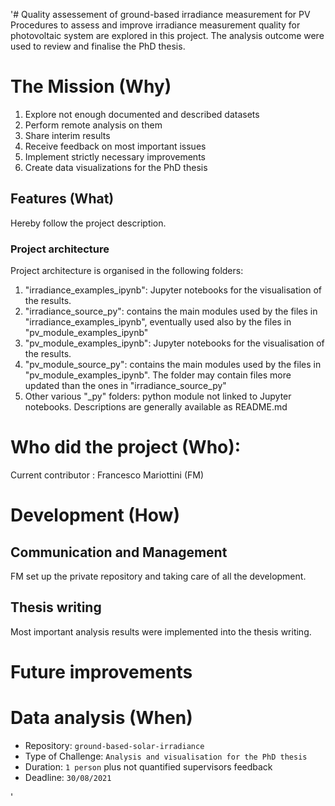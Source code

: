 '# Quality assessement of ground-based irradiance measurement for PV
Procedures to assess and improve irradiance measurement quality for photovoltaic system are explored in this project.
The analysis outcome were used to review and finalise the PhD thesis.

# The Mission (Why)
1. Explore not enough documented and described datasets
1. Perform remote analysis on them
1. Share interim results 
1. Receive feedback on most important issues
1. Implement strictly necessary improvements
1. Create data visualizations for the PhD thesis

## Features (What)
Hereby follow the project description.

### Project architecture
Project architecture is organised in the following folders:
1. "irradiance_examples_ipynb": Jupyter notebooks for the visualisation of the results.
1. "irradiance_source_py": contains the main modules used by the files in "irradiance_examples_ipynb", eventually used also by the files in "pv_module_examples_ipynb"
1. "pv_module_examples_ipynb": Jupyter notebooks for the visualisation of the results.
1. "pv_module_source_py": contains the main modules used by the files in "pv_module_examples_ipynb". The folder may contain files more updated than the ones in "irradiance_source_py"
1. Other various "_py" folders: python module not linked to Jupyter notebooks. Descriptions are generally available as README.md


# Who did the project (Who):
Current contributor : Francesco Mariottini (FM)

# Development (How)

## Communication and Management
FM set up the private repository and taking care of all the development.

## Thesis writing
Most important analysis results were implemented into the thesis writing.

# Future improvements 

 
# Data analysis (When)
- Repository: `ground-based-solar-irradiance`
- Type of Challenge: `Analysis and visualisation for the PhD thesis`
- Duration: ``1 person`` plus not quantified supervisors feedback
- Deadline: `30/08/2021`



'